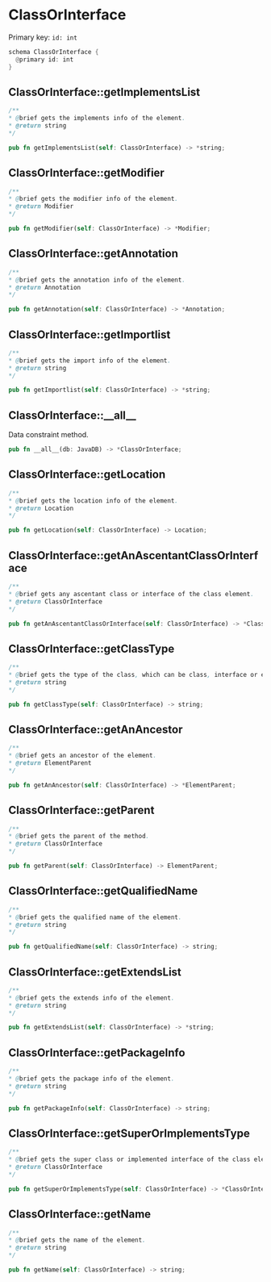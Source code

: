 # ClassOrInterface

Primary key: `id: int`

```rust
schema ClassOrInterface {
  @primary id: int
}
```
## ClassOrInterface::getImplementsList

```java
/**
* @brief gets the implements info of the element.
* @return string 
*/
```
```rust
pub fn getImplementsList(self: ClassOrInterface) -> *string;
```
## ClassOrInterface::getModifier

```java
/**
* @brief gets the modifier info of the element.
* @return Modifier 
*/
```
```rust
pub fn getModifier(self: ClassOrInterface) -> *Modifier;
```
## ClassOrInterface::getAnnotation

```java
/**
* @brief gets the annotation info of the element.
* @return Annotation 
*/
```
```rust
pub fn getAnnotation(self: ClassOrInterface) -> *Annotation;
```
## ClassOrInterface::getImportlist

```java
/**
* @brief gets the import info of the element.
* @return string 
*/
```
```rust
pub fn getImportlist(self: ClassOrInterface) -> *string;
```
## ClassOrInterface::\_\_all\_\_

Data constraint method.

```rust
pub fn __all__(db: JavaDB) -> *ClassOrInterface;
```
## ClassOrInterface::getLocation

```java
/**
* @brief gets the location info of the element.
* @return Location 
*/
```
```rust
pub fn getLocation(self: ClassOrInterface) -> Location;
```
## ClassOrInterface::getAnAscentantClassOrInterface

```java
/**
* @brief gets any ascentant class or interface of the class element.
* @return ClassOrInterface 
*/
```
```rust
pub fn getAnAscentantClassOrInterface(self: ClassOrInterface) -> *ClassOrInterface;
```
## ClassOrInterface::getClassType

```java
/**
* @brief gets the type of the class, which can be class, interface or enum.
* @return string 
*/
```
```rust
pub fn getClassType(self: ClassOrInterface) -> string;
```
## ClassOrInterface::getAnAncestor

```java
/**
* @brief gets an ancestor of the element.
* @return ElementParent 
*/
```
```rust
pub fn getAnAncestor(self: ClassOrInterface) -> *ElementParent;
```
## ClassOrInterface::getParent

```java
/**
* @brief gets the parent of the method.
* @return ClassOrInterface 
*/
```
```rust
pub fn getParent(self: ClassOrInterface) -> ElementParent;
```
## ClassOrInterface::getQualifiedName

```java
/**
* @brief gets the qualified name of the element.
* @return string
*/
```
```rust
pub fn getQualifiedName(self: ClassOrInterface) -> string;
```
## ClassOrInterface::getExtendsList

```java
/**
* @brief gets the extends info of the element.
* @return string 
*/
```
```rust
pub fn getExtendsList(self: ClassOrInterface) -> *string;
```
## ClassOrInterface::getPackageInfo

```java
/**
* @brief gets the package info of the element.
* @return string 
*/
```
```rust
pub fn getPackageInfo(self: ClassOrInterface) -> string;
```
## ClassOrInterface::getSuperOrImplementsType

```java
/**
* @brief gets the super class or implemented interface of the class element.
* @return ClassOrInterface 
*/
```
```rust
pub fn getSuperOrImplementsType(self: ClassOrInterface) -> *ClassOrInterface;
```
## ClassOrInterface::getName

```java
/**
* @brief gets the name of the element.
* @return string
*/
```
```rust
pub fn getName(self: ClassOrInterface) -> string;
```
